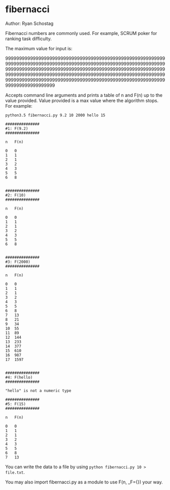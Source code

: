 # fibernacci

Author: Ryan Schostag

Fibernacci numbers are commonly used. For example, SCRUM poker for ranking 
task difficulty. 

The maximum value for input is:

99999999999999999999999999999999999999999999999999999999999999999999999999999999999999999999999999999999999999999999999999999999999999999999999999999999999999999999999999999999999999999999999999999999999999999999999999999999999999999999999999999999999999999999999999999999999999999999999999999999999999999999

Accepts command line arguments and prints a table of n and F(n) up to the value provided. 
Value provided is a max value where the algorithm stops. For example:
    
    python3.5 fibernacci.py 9.2 10 2000 hello 15
    
    ###############
    #1: F(9.2)
    ###############
    
    n	F(n)
    
    0	0
    1	1
    2	1
    3	2
    4	3
    5	5
    6	8
    
    
    ###############
    #2: F(10)
    ###############
    
    n	F(n)
    
    0	0
    1	1
    2	1
    3	2
    4	3
    5	5
    6	8
    
    
    ###############
    #3: F(2000)
    ###############
    
    n	F(n)
    
    0	0
    1	1
    2	1
    3	2
    4	3
    5	5
    6	8
    7	13
    8	21
    9	34
    10	55
    11	89
    12	144
    13	233
    14	377
    15	610
    16	987
    17	1597
    
    
    ###############
    #4: F(hello)
    ###############
    
    "hello" is not a numeric type
    
    ###############
    #5: F(15)
    ###############
    
    n	F(n)
    
    0	0
    1	1
    2	1
    3	2
    4	3
    5	5
    6	8
    7	13
    

You can write the data to a file by using `python fibernacci.py 10 > file.txt`.

You may also import fibernacci.py as a module to use F(n, _F={}) your way.
